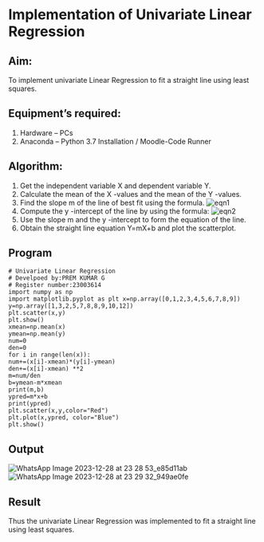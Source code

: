 # Implementation of Univariate Linear Regression
## Aim:
To implement univariate Linear Regression to fit a straight line using least squares.
## Equipment’s required:
1.	Hardware – PCs
2.	Anaconda – Python 3.7 Installation / Moodle-Code Runner
## Algorithm:
1.	Get the independent variable X and dependent variable Y.
2.	Calculate the mean of the X -values and the mean of the Y -values.
3.	Find the slope m of the line of best fit using the formula.
 ![eqn1](./eq1.jpg)
4.	Compute the y -intercept of the line by using the formula:
![eqn2](./eq2.jpg)  
5.	Use the slope m and the y -intercept to form the equation of the line.
6.	Obtain the straight line equation Y=mX+b and plot the scatterplot.
## Program
```
# Univariate Linear Regression
# Develpoed by:PREM KUMAR G
# Register number:23003614
import numpy as np
import matplotlib.pyplot as plt x=np.array([0,1,2,3,4,5,6,7,8,9])
y=np.array([1,3,2,5,7,8,8,9,10,12])
plt.scatter(x,y)
plt.show()
xmean=np.mean(x)
ymean=np.mean(y)
num=0
den=0
for i in range(len(x)):
num+=(x[i]-xmean)*(y[i]-ymean)
den+=(x[i]-xmean) **2
m=num/den
b=ymean-m*xmean
print(m,b)
ypred=m*x+b
print(ypred)
plt.scatter(x,y,color="Red")
plt.plot(x,ypred, color="Blue")
plt.show()
```
## Output
![WhatsApp Image 2023-12-28 at 23 28 53_e85d11ab](https://github.com/PremkumarG3/Univariate-Linear-Regression/assets/138955646/1e4a8e32-86c6-412d-9526-1552107969d5)
![WhatsApp Image 2023-12-28 at 23 29 32_949ae0fe](https://github.com/PremkumarG3/Univariate-Linear-Regression/assets/138955646/0e13d1d4-0c06-46b1-b966-adaf48d2a38d)
## Result
Thus the univariate Linear Regression was implemented to fit a straight line using least squares.
